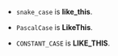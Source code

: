 - `snake_case` is **like_this**.  

- `PascalCase` is **LikeThis**.  

- `CONSTANT_CASE` is **LIKE_THIS**.  

